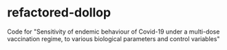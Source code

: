 # refactored-dollop
Code for "Sensitivity of endemic behaviour of Covid-19 under a multi-dose vaccination regime, to various biological parameters and control variables"
